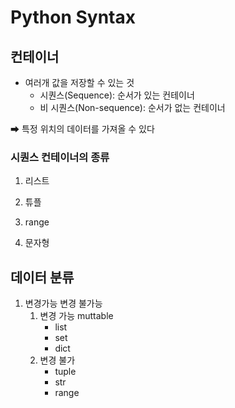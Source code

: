 # Python Syntax



## 컨테이너

- 여러개 값을 저장할 수 있는 것
  - 시퀀스(Sequence): 순서가 있는 컨테이너
  - 비 시퀀스(Non-sequence): 순서가 없는 컨테이너



➡ 특정 위치의 데이터를 가져올 수 있다

### 시퀀스 컨테이너의 종류

1. 리스트

   >
   >
   >

2. 튜플

3. range

4. 문자형



## 데이터 분류

1. 변경가능 변경 불가능
   1. 변경 가능 muttable
      - list
      - set
      - dict
   2. 변경 불가
      - tuple
      - str
      - range